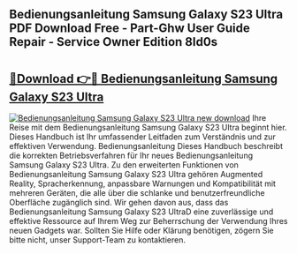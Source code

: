 ## Bedienungsanleitung Samsung Galaxy S23 Ultra PDF Download Free - Part-Ghw User Guide Repair - Service Owner Edition 8Id0s

# <h2><a href="http://df662w.blite.top/?on=Bedienungsanleitung+Samsung+Galaxy+S23+Ultra">🔗Download 👉🔴 Bedienungsanleitung Samsung Galaxy S23 Ultra</a></h2>

[![Bedienungsanleitung Samsung Galaxy S23 Ultra new download](https://i.imgur.com/lujVjoI.png)](http://df662w.blite.top/?on=Bedienungsanleitung+Samsung+Galaxy+S23+Ultra)
Ihre Reise mit dem Bedienungsanleitung Samsung Galaxy S23 Ultra beginnt hier. Dieses Handbuch ist Ihr umfassender Leitfaden zum Verständnis und zur effektiven Verwendung. Bedienungsanleitung Dieses Handbuch beschreibt die korrekten Betriebsverfahren für Ihr neues Bedienungsanleitung Samsung Galaxy S23 Ultra. Zu den erweiterten Funktionen von Bedienungsanleitung Samsung Galaxy S23 Ultra gehören Augmented Reality, Spracherkennung, anpassbare Warnungen und Kompatibilität mit mehreren Geräten, die alle über die schlanke und benutzerfreundliche Oberfläche zugänglich sind. Wir gehen davon aus, dass das Bedienungsanleitung Samsung Galaxy S23 UltraD eine zuverlässige und effektive Ressource auf Ihrem Weg zur Beherrschung der Verwendung Ihres neuen Gadgets war. Sollten Sie Hilfe oder Klärung benötigen, zögern Sie bitte nicht, unser Support-Team zu kontaktieren.

